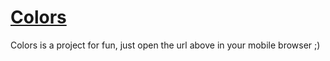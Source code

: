 # [Colors](http://zhuangya.github.io/colors/)

Colors is a project for fun, just open the url above in your mobile browser ;)
